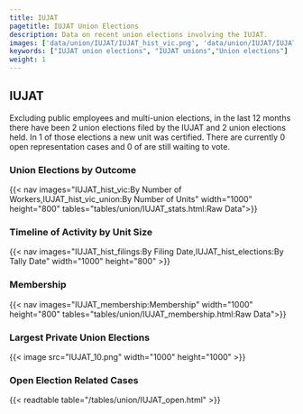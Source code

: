 ```yaml
---
title: IUJAT
pagetitle: IUJAT Union Elections
description: Data on recent union elections involving the IUJAT.
images: ['data/union/IUJAT/IUJAT_hist_vic.png', 'data/union/IUJAT/IUJAT_hist_size.png', 'data/union/IUJAT/IUJAT_10.png']
keywords: ["IUJAT union elections", "IUJAT unions","Union elections"]
weight: 1
---
```

##  IUJAT

Excluding public employees and multi-union elections, in the last 12 months there have been 2 union elections filed by the IUJAT and 2 union elections held. In 1 of those elections a new unit was certified. There are currently 0 open representation cases and 0 of are still waiting to vote.

### Union Elections by Outcome
{{< nav images="IUJAT_hist_vic:By Number of Workers,IUJAT_hist_vic_union:By Number of Units" width="1000" height="800" tables="tables/union/IUJAT_stats.html:Raw Data">}}

### Timeline of Activity by Unit Size
{{< nav images="IUJAT_hist_filings:By Filing Date,IUJAT_hist_elections:By Tally Date" width="1000" height="800" >}}

### Membership
{{< nav images="IUJAT_membership:Membership" width="1000" height="800" tables="tables/union/IUJAT_membership.html:Raw Data">}}

### Largest Private Union Elections
{{< image src="IUJAT_10.png" width="1000" height="1000"  >}}

### Open Election Related Cases
{{< readtable table="/tables/union/IUJAT_open.html" >}}

